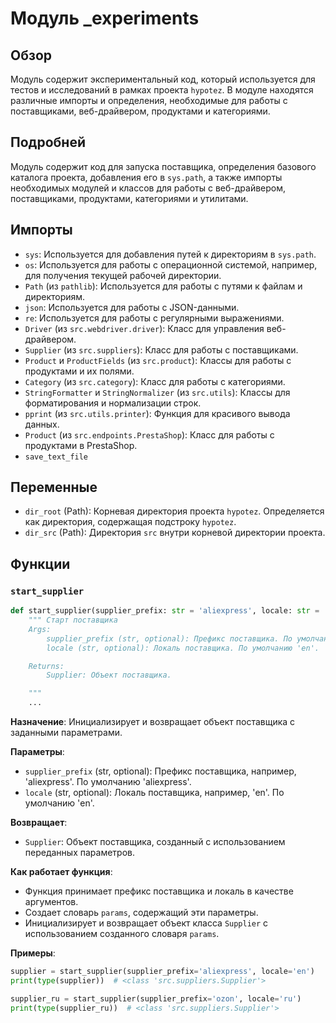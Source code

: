 # Модуль _experiments

## Обзор

Модуль содержит экспериментальный код, который используется для тестов и исследований в рамках проекта `hypotez`.
В модуле находятся различные импорты и определения, необходимые для работы с поставщиками, веб-драйвером, продуктами и категориями.

## Подробней

Модуль содержит код для запуска поставщика, определения базового каталога проекта, добавления его в `sys.path`, а также импорты необходимых модулей и классов для работы с веб-драйвером, поставщиками, продуктами, категориями и утилитами.

## Импорты

- `sys`:  Используется для добавления путей к директориям в `sys.path`.
- `os`:  Используется для работы с операционной системой, например, для получения текущей рабочей директории.
- `Path` (из `pathlib`):  Используется для работы с путями к файлам и директориям.
- `json`:  Используется для работы с JSON-данными.
- `re`:  Используется для работы с регулярными выражениями.
- `Driver` (из `src.webdriver.driver`):  Класс для управления веб-драйвером.
- `Supplier` (из `src.suppliers`):  Класс для работы с поставщиками.
- `Product` и `ProductFields` (из `src.product`):  Классы для работы с продуктами и их полями.
- `Category` (из `src.category`):  Класс для работы с категориями.
- `StringFormatter` и `StringNormalizer` (из `src.utils`):  Классы для форматирования и нормализации строк.
- `pprint` (из `src.utils.printer`):  Функция для красивого вывода данных.
- `Product` (из `src.endpoints.PrestaShop`):  Класс для работы с продуктами в PrestaShop.
- `save_text_file`

## Переменные

- `dir_root` (Path): Корневая директория проекта `hypotez`. Определяется как директория, содержащая подстроку `hypotez`.
- `dir_src` (Path): Директория `src` внутри корневой директории проекта.

## Функции

### `start_supplier`

```python
def start_supplier(supplier_prefix: str = 'aliexpress', locale: str = 'en') -> Supplier:
    """ Старт поставщика 
    Args:
        supplier_prefix (str, optional): Префикс поставщика. По умолчанию 'aliexpress'.
        locale (str, optional): Локаль поставщика. По умолчанию 'en'.

    Returns:
        Supplier: Объект поставщика.

    """
    ...
```

**Назначение**: Инициализирует и возвращает объект поставщика с заданными параметрами.

**Параметры**:
- `supplier_prefix` (str, optional): Префикс поставщика, например, 'aliexpress'. По умолчанию 'aliexpress'.
- `locale` (str, optional): Локаль поставщика, например, 'en'. По умолчанию 'en'.

**Возвращает**:
- `Supplier`: Объект поставщика, созданный с использованием переданных параметров.

**Как работает функция**:
- Функция принимает префикс поставщика и локаль в качестве аргументов.
- Создает словарь `params`, содержащий эти параметры.
- Инициализирует и возвращает объект класса `Supplier` с использованием созданного словаря `params`.

**Примеры**:

```python
supplier = start_supplier(supplier_prefix='aliexpress', locale='en')
print(type(supplier))  # <class 'src.suppliers.Supplier'>

supplier_ru = start_supplier(supplier_prefix='ozon', locale='ru')
print(type(supplier_ru))  # <class 'src.suppliers.Supplier'>
